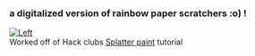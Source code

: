 
 <h3> <div>a digitalized version of rainbow paper scratchers :o) !</div> </h3>

 <div> <a href="https://fishbuddys.github.io/scratch.paper/"><img src="https://file.garden/Zas08CeEz3Xcc5f9/Screenshot%202025-03-09%20185624.png" alt="Left"></a> </div>
  Worked off of Hack clubs 
<a href="https://workshops.hackclub.com/splatter_paint/">Splatter paint</a>
 tutorial
